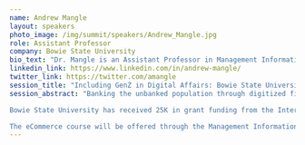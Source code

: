 ```yaml
---
name: Andrew Mangle
layout: speakers
photo_image: /img/summit/speakers/Andrew_Mangle.jpg
role: Assistant Professor 
company: Bowie State University
bio_text: "Dr. Mangle is an Assistant Professor in Management Information Systems at Maryland's oldest HBCU Bowie State University."
linkedin_link: https://www.linkedin.com/in/andrew-mangle/
twitter_link: https://twitter.com/amangle
session_title: "Including GenZ in Digital Affairs: Bowie State University Share-Out"
session_abstract: "Banking the unbanked population through digitized financial inclusion may bring positive change in the lives of underprivileged populations and economies globally. What better way to prepare for such change than engaging future change makers, thought leaders and activists to be informed and equipped with the knowledge to enable a more equitable digital financial ecosystem?

Bowie State University has received 25K in grant funding from the Interledger Foundation to execute an undergraduate course with students exploring open payments technologies, digital financial systems and issues in eCommerce. BSU will also create content for the community and other institutions to help increase equitable and inclusive participation.

The eCommerce course will be offered through the Management Information Systems Department in the College of Business to students enrolled in Information Systems, Marketing, Entrepreneurship, Management, and Accounting Computer Science, Security, and Technology. Each student will be able to interact with mentors, practitioners, and open web payment advocates. The course model is a funnel from broad foundation concepts to the role of web payments to foster more efficient and equitable commerce."
---
```


